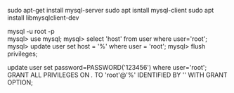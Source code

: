 sudo apt-get install mysql-server
sudo apt isntall mysql-client
sudo apt install libmysqlclient-dev

mysql -u root -p        
mysql> use mysql;
mysql> select 'host' from user where user='root';
mysql> update user set host = '%' where user = 'root';
mysql> flush privileges;


update user set password=PASSWORD('123456') where user='root';
GRANT ALL PRIVILEGES ON *.* TO 'root'@'%' IDENTIFIED BY '' WITH GRANT OPTION;
